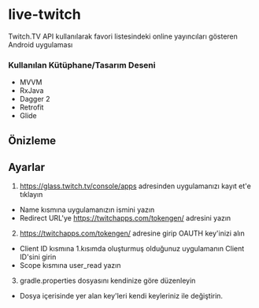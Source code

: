 # live-twitch
Twitch.TV API kullanılarak favori listesindeki online yayıncıları gösteren Android uygulaması

### Kullanılan Kütüphane/Tasarım Deseni

- MVVM
- RxJava
- Dagger 2
- Retrofit
- Glide

## Önizleme

## Ayarlar

1. https://glass.twitch.tv/console/apps adresinden uygulamanızı kayıt et'e tıklayın
  - Name kısmına uygulamanızın ismini yazın
  - Redirect URL'ye https://twitchapps.com/tokengen/ adresini yazın
2. https://twitchapps.com/tokengen/ adresine girip OAUTH key'inizi alın
  - Client ID kısmına 1.kısımda oluşturmuş olduğunuz uygulamanın Client ID'sini girin
  - Scope kısmına user_read yazın
3. gradle.properties dosyasını kendinize göre düzenleyin
  - Dosya içerisinde yer alan key'leri kendi keyleriniz ile değiştirin.
